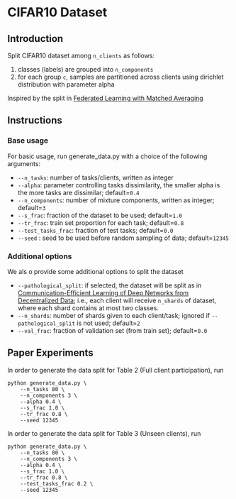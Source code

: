  # CIFAR10 Dataset

## Introduction

Split CIFAR10 dataset among `n_clients` as follows:
1.  classes (labels) are grouped into `n_components`
2.  for each group `c`, samples are partitioned across clients using dirichlet distribution with parameter alpha

Inspired by the split in [Federated Learning with Matched Averaging](https://arxiv.org/abs/2002.06440)

## Instructions

### Base usage

For basic usage, run generate_data.py with a choice of the following arguments:

- ```--n_tasks```: number of tasks/clients, written as integer
- ```--alpha```: parameter controlling tasks dissimilarity, the smaller alpha is the more tasks are dissimilar;
  default=``0.4``
- ```--n_components```: number of mixture components, written as integer; default=``3``
- ```--s_frac```: fraction of the dataset to be used; default=``1.0``  
- ```--tr_frac```: train set proportion for each task; default=``0.8``
- ```--test_tasks_frac```: fraction of test tasks; default=``0.0``
- ```--seed``` : seed to be used before random sampling of data; default=``12345``

### Additional options

We als o provide some additional options to split the dataset

- ```--pathological_split```: if selected, the dataset will be split as in
  [Communication-Efficient Learning of Deep Networks from Decentralized Data](https://arxiv.org/abs/1602.05629);
  i.e., each client will receive `n_shards` of dataset, where each shard contains at most two classes.
- ```--n_shards```: number of shards given to each client/task;
  ignored if `--pathological_split` is not used;
  default=`2`
- ```--val_frac```: fraction of validation set (from train set); default=`0.0`
  
## Paper Experiments
In order to generate the data split for Table 2 (Full client participation), run

```
python generate_data.py \
    --n_tasks 80 \
    --n_components 3 \
    --alpha 0.4 \
    --s_frac 1.0 \
    --tr_frac 0.8 \
    --seed 12345    
```

In order to generate the data split for Table 3 (Unseen clients), run

```
python generate_data.py \
    --n_tasks 80 \
    --n_components 3 \
    --alpha 0.4 \
    --s_frac 1.0 \
    --tr_frac 0.8 \
    --test_tasks_frac 0.2 \
    --seed 12345
```
